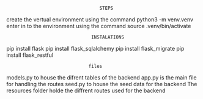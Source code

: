                                       STEPS
create the vertual environment using the command python3 -m venv.venv
enter in to the environment using the command source .venv/bin/activate

                                   INSTALATIONS
pip install flask
pip install flask_sqlalchemy
pip install flask_migrate
pip install flask_restful

                                  files
models.py to house the difrent tables of the backend
app.py is the main file for handling the routes
seed.py to house the seed data for the backend
The resources folder holde the diffrent routes used for the backend
                           

                                      